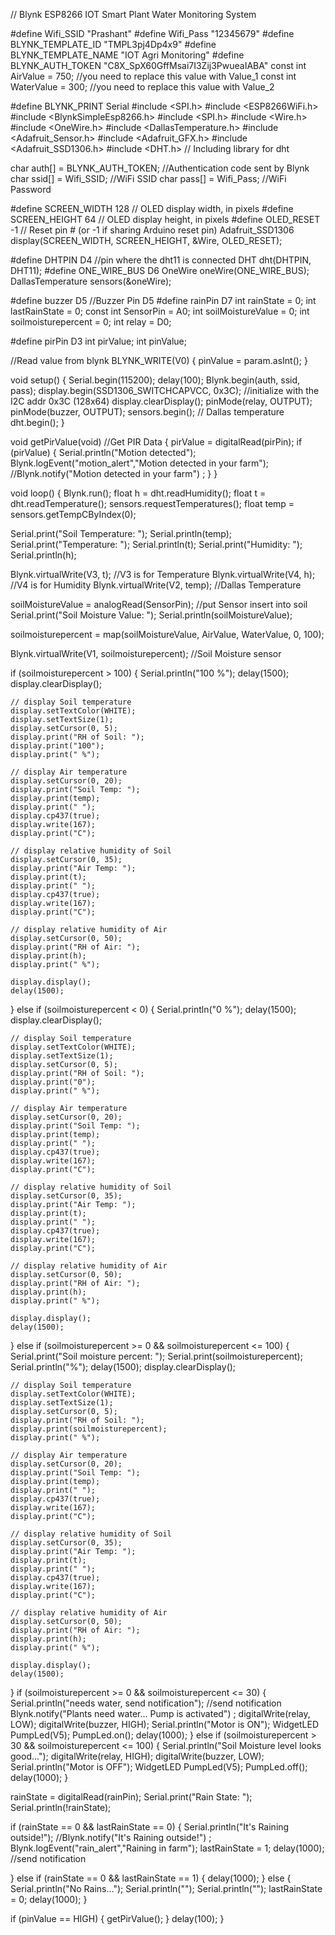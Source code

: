 // Blynk ESP8266 IOT Smart Plant Water Monitoring System

#define Wifi_SSID "Prashant"
#define Wifi_Pass "12345679"
#define BLYNK_TEMPLATE_ID "TMPL3pj4Dp4x9"
#define BLYNK_TEMPLATE_NAME "IOT Agri Monitoring"
#define BLYNK_AUTH_TOKEN "C8X_SpX60GffMsai7I3Zij3PwueaIABA"
const int AirValue = 750;   //you need to replace this value with Value_1
const int WaterValue = 300;  //you need to replace this value with Value_2



#define BLYNK_PRINT Serial
#include <SPI.h>
#include <ESP8266WiFi.h>
#include <BlynkSimpleEsp8266.h>
#include <SPI.h>
#include <Wire.h>
#include <OneWire.h>
#include <DallasTemperature.h>
#include <Adafruit_Sensor.h>
#include <Adafruit_GFX.h>
#include <Adafruit_SSD1306.h>
#include <DHT.h>  // Including library for dht

char auth[] = BLYNK_AUTH_TOKEN;       //Authentication code sent by Blynk
char ssid[] = Wifi_SSID;                        //WiFi SSID
char pass[] = Wifi_Pass;                //WiFi Password

#define SCREEN_WIDTH 128 // OLED display width, in pixels
#define SCREEN_HEIGHT 64 // OLED display height, in pixels
#define OLED_RESET -1 // Reset pin # (or -1 if sharing Arduino reset pin)
Adafruit_SSD1306 display(SCREEN_WIDTH, SCREEN_HEIGHT, &Wire, OLED_RESET);

#define DHTPIN D4          //pin where the dht11 is connected
DHT dht(DHTPIN, DHT11);
#define ONE_WIRE_BUS D6
OneWire oneWire(ONE_WIRE_BUS);
DallasTemperature sensors(&oneWire);

#define buzzer D5 //Buzzer Pin D5 
#define rainPin D7
int rainState = 0;
int lastRainState = 0;
const int SensorPin = A0;
int soilMoistureValue = 0;
int soilmoisturepercent = 0;
int relay = D0;


#define pirPin D3
int pirValue;
int pinValue;

//Read value from blynk
BLYNK_WRITE(V0)
{
  pinValue = param.asInt();
}



void setup()
{
  Serial.begin(115200);
  delay(100);
  Blynk.begin(auth, ssid, pass);
  display.begin(SSD1306_SWITCHCAPVCC, 0x3C); //initialize with the I2C addr 0x3C (128x64)
  display.clearDisplay();
  pinMode(relay, OUTPUT);
  pinMode(buzzer, OUTPUT);
  sensors.begin(); // Dallas temperature
  dht.begin();
}

void getPirValue(void)        //Get PIR Data
{
  pirValue = digitalRead(pirPin);
  if (pirValue)
  {
    Serial.println("Motion detected");
    Blynk.logEvent("motion_alert","Motion detected in your farm");
    //Blynk.notify("Motion detected in your farm") ;
  }
}

void loop() {
  Blynk.run();
  float h = dht.readHumidity();
  float t = dht.readTemperature();
  sensors.requestTemperatures();
  float temp = sensors.getTempCByIndex(0);

  Serial.print("Soil Temperature: ");
  Serial.println(temp);
  Serial.print("Temperature: ");
  Serial.println(t);
  Serial.print("Humidity: ");
  Serial.println(h);

  Blynk.virtualWrite(V3, t);  //V3 is for Temperature
  Blynk.virtualWrite(V4, h);  //V4 is for Humidity
  Blynk.virtualWrite(V2, temp); //Dallas Temperature

  soilMoistureValue = analogRead(SensorPin);  //put Sensor insert into soil
  Serial.print("Soil Moisture Value: ");
  Serial.println(soilMoistureValue);

  soilmoisturepercent = map(soilMoistureValue, AirValue, WaterValue, 0, 100);

  Blynk.virtualWrite(V1, soilmoisturepercent); //Soil Moisture sensor

  if (soilmoisturepercent > 100)
  {
    Serial.println("100 %");
    delay(1500);
    display.clearDisplay();

    // display Soil temperature
    display.setTextColor(WHITE);
    display.setTextSize(1);
    display.setCursor(0, 5);
    display.print("RH of Soil: ");
    display.print("100");
    display.print(" %");

    // display Air temperature
    display.setCursor(0, 20);
    display.print("Soil Temp: ");
    display.print(temp);
    display.print(" ");
    display.cp437(true);
    display.write(167);
    display.print("C");

    // display relative humidity of Soil
    display.setCursor(0, 35);
    display.print("Air Temp: ");
    display.print(t);
    display.print(" ");
    display.cp437(true);
    display.write(167);
    display.print("C");

    // display relative humidity of Air
    display.setCursor(0, 50);
    display.print("RH of Air: ");
    display.print(h);
    display.print(" %");

    display.display();
    delay(1500);
  }
  else if (soilmoisturepercent < 0)
  {
    Serial.println("0 %");
    delay(1500);
    display.clearDisplay();

    // display Soil temperature
    display.setTextColor(WHITE);
    display.setTextSize(1);
    display.setCursor(0, 5);
    display.print("RH of Soil: ");
    display.print("0");
    display.print(" %");

    // display Air temperature
    display.setCursor(0, 20);
    display.print("Soil Temp: ");
    display.print(temp);
    display.print(" ");
    display.cp437(true);
    display.write(167);
    display.print("C");

    // display relative humidity of Soil
    display.setCursor(0, 35);
    display.print("Air Temp: ");
    display.print(t);
    display.print(" ");
    display.cp437(true);
    display.write(167);
    display.print("C");

    // display relative humidity of Air
    display.setCursor(0, 50);
    display.print("RH of Air: ");
    display.print(h);
    display.print(" %");

    display.display();
    delay(1500);
  }
  else if (soilmoisturepercent >= 0 && soilmoisturepercent <= 100)
  {
    Serial.print("Soil moisture percent: ");
    Serial.print(soilmoisturepercent);
    Serial.println("%");
    delay(1500);
    display.clearDisplay();

    // display Soil temperature
    display.setTextColor(WHITE);
    display.setTextSize(1);
    display.setCursor(0, 5);
    display.print("RH of Soil: ");
    display.print(soilmoisturepercent);
    display.print(" %");

    // display Air temperature
    display.setCursor(0, 20);
    display.print("Soil Temp: ");
    display.print(temp);
    display.print(" ");
    display.cp437(true);
    display.write(167);
    display.print("C");

    // display relative humidity of Soil
    display.setCursor(0, 35);
    display.print("Air Temp: ");
    display.print(t);
    display.print(" ");
    display.cp437(true);
    display.write(167);
    display.print("C");

    // display relative humidity of Air
    display.setCursor(0, 50);
    display.print("RH of Air: ");
    display.print(h);
    display.print(" %");

    display.display();
    delay(1500);
  }
  if (soilmoisturepercent >= 0 && soilmoisturepercent <= 30)
  {
    Serial.println("needs water, send notification");
    //send notification
    Blynk.notify("Plants need water... Pump is activated") ;
    digitalWrite(relay, LOW);
    digitalWrite(buzzer, HIGH);
    Serial.println("Motor is ON");
    WidgetLED PumpLed(V5);
    PumpLed.on();
    delay(1000);
  }
  else if (soilmoisturepercent > 30 && soilmoisturepercent <= 100)
  {
    Serial.println("Soil Moisture level looks good...");
    digitalWrite(relay, HIGH);
    digitalWrite(buzzer, LOW);
    Serial.println("Motor is OFF");
    WidgetLED PumpLed(V5);
    PumpLed.off();
    delay(1000);
  }

  rainState = digitalRead(rainPin);
  Serial.print("Rain State: ");
  Serial.println(!rainState);

  if (rainState == 0 && lastRainState == 0) {
    Serial.println("It's Raining outside!");
    //Blynk.notify("It's Raining outside!") ;
    Blynk.logEvent("rain_alert","Raining in farm");
    lastRainState = 1;
    delay(1000);
    //send notification

  }
  else if (rainState == 0 && lastRainState == 1) {
    delay(1000);
  }
  else {
    Serial.println("No Rains...");
    Serial.println("");
    Serial.println("");
    lastRainState = 0;
    delay(1000);
  }

  if (pinValue == HIGH)
  {
    getPirValue();
  }
  delay(100);
}
